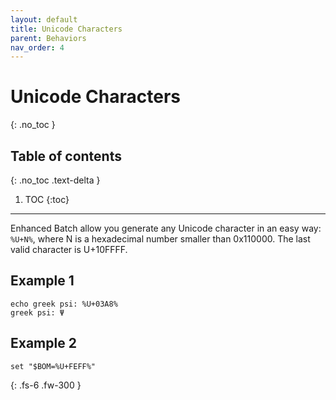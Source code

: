 ```yaml
---
layout: default
title: Unicode Characters
parent: Behaviors
nav_order: 4
---
```


# Unicode Characters
{: .no_toc }

## Table of contents
{: .no_toc .text-delta }

1. TOC
{:toc}

---

Enhanced Batch allow you generate any Unicode character in an easy way: `%U+N%`, where N is a hexadecimal number smaller than 0x110000. The last valid character is U+10FFFF.

## Example 1
```
echo greek psi: %U+03A8%
greek psi: Ψ
```

## Example 2
```
set "$BOM=%U+FEFF%"
```

{: .fs-6 .fw-300 }
